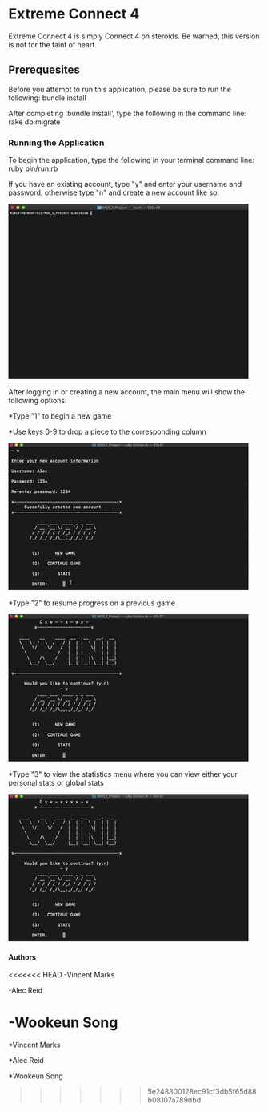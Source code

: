 # Extreme Connect 4
Extreme Connect 4 is simply Connect 4 on steroids. Be warned, this version is not for the faint of heart. 

## Prerequesites
Before you attempt to run this application, please be sure to run the following: bundle install

After completing 'bundle install', type the following in the command line: rake db:migrate

### Running the Application
To begin the application, type the following in your terminal command line: ruby bin/run.rb



If you have an existing account, type "y" and enter your username and password, otherwise type "n" and create a new account like so:

![GIF](images/giphy1.gif)

After logging in or creating a new account, the main menu will show the following options:

*Type "1" to begin a new game

*Use keys 0-9 to drop a piece to the corresponding column

![GIF](images/giphy.gif)

*Type "2" to resume progress on a previous game


![GIF](images/giphy2.gif)

*Type "3" to view the statistics menu where you can view either your personal stats or global stats

![GIF](images/giphy3.gif)

#### Authors

<<<<<<< HEAD
-Vincent Marks

-Alec Reid

-Wookeun Song
=======
*Vincent Marks

*Alec Reid

*Wookeun Song
>>>>>>> 5e248800128ec91cf3db5f65d88b08107a789dbd
